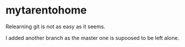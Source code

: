 # mytarentohome
Relearning git is not as easy as it seems.

I added another branch as the master one is supoosed to be left alone.
